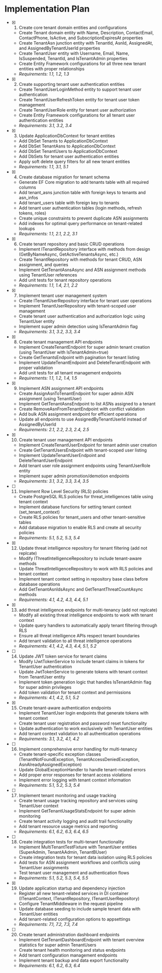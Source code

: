 # Implementation Plan

- [x] 1. Create core tenant domain entities and configurations

  - Create Tenant domain entity with Name, Description, ContactEmail, ContactPhone, IsActive, and SubscriptionExpiresAt properties
  - Create TenantAsn junction entity with TenantId, AsnId, AssignedAt, and AssignedByTenantUserId properties
  - Create TenantUser entity with Username, Email, Name, IsSuspended, TenantId, and IsTenantAdmin properties
  - Create Entity Framework configurations for all three new tenant entities with proper relationships
  - _Requirements: 1.1, 1.2, 1.3_

- [x] 2. Create supporting tenant user authentication entities

  - Create TenantUserLoginMethod entity to support tenant user authentication
  - Create TenantUserRefreshToken entity for tenant user token management
  - Create TenantUserRole entity for tenant user authorization
  - Create Entity Framework configurations for all tenant user authentication entities
  - _Requirements: 3.1, 3.2, 3.4_

- [x] 3. Update ApplicationDbContext for tenant entities

  - Add DbSet<Tenant> Tenants to ApplicationDbContext
  - Add DbSet<TenantAsn> TenantAsns to ApplicationDbContext
  - Add DbSet<TenantUser> TenantUsers to ApplicationDbContext
  - Add DbSets for tenant user authentication entities
  - Apply soft delete query filters for all new tenant entities
  - _Requirements: 1.1, 3.1, 5.1_

- [x] 4. Create database migration for tenant schema

  - Generate EF Core migration to add tenants table with all required columns
  - Add tenant_asns junction table with foreign keys to tenants and asn_infos
  - Add tenant_users table with foreign key to tenants
  - Add tenant user authentication tables (login methods, refresh tokens, roles)
  - Create unique constraints to prevent duplicate ASN assignments
  - Add indexes for optimal query performance on tenant-related lookups
  - _Requirements: 1.1, 2.1, 2.2, 3.1_

- [x] 6. Create tenant repository and basic CRUD operations

  - Implement ITenantRepository interface with methods from design (GetByNameAsync, GetActiveTenantsAsync, etc.)
  - Create TenantRepository with methods for tenant CRUD, ASN assignment, and queries
  - Implement GetTenantAsnsAsync and ASN assignment methods using TenantUser references
  - Add unit tests for tenant repository operations
  - _Requirements: 1.1, 1.4, 2.1, 2.2_

- [x] 7. Implement tenant user management system

  - Create ITenantUserRepository interface for tenant user operations
  - Implement TenantUserRepository with tenant-scoped user management
  - Create tenant user authentication and authorization logic using TenantUser entity
  - Implement super admin detection using IsTenantAdmin flag
  - _Requirements: 3.1, 3.2, 3.3, 3.4_

- [x] 8. Create tenant management API endpoints

  - Implement CreateTenantEndpoint for super admin tenant creation (using TenantUser with IsTenantAdmin=true)
  - Create GetTenantsEndpoint with pagination for tenant listing
  - Implement UpdateTenantEndpoint and DeleteTenantEndpoint with proper validation
  - Add unit tests for all tenant management endpoints
  - _Requirements: 1.1, 1.2, 1.4, 1.5_

- [x] 9. Implement ASN assignment API endpoints

  - Create AssignAsnToTenantEndpoint for super admin ASN assignment (using TenantUser)
  - Implement GetTenantAsnsEndpoint to list ASNs assigned to a tenant
  - Create RemoveAsnFromTenantEndpoint with conflict validation
  - Add bulk ASN assignment endpoint for efficient operations
  - Update all endpoints to use AssignedByTenantUserId instead of AssignedByUserId
  - _Requirements: 2.1, 2.2, 2.3, 2.4, 2.5_

- [x] 10. Create tenant user management API endpoints

  - Implement CreateTenantUserEndpoint for tenant admin user creation
  - Create GetTenantUsersEndpoint with tenant-scoped user listing
  - Implement UpdateTenantUserEndpoint and DeleteTenantUserEndpoint
  - Add tenant user role assignment endpoints using TenantUserRole entity
  - Implement super admin promotion/demotion endpoints
  - _Requirements: 3.1, 3.2, 3.3, 3.4, 3.5_

- [ ] 11. Implement Row Level Security (RLS) policies

  - Create PostgreSQL RLS policies for threat_intelligences table using tenant context
  - Implement database functions for setting tenant context (set_tenant_context)
  - Create RLS policies for tenant_users and other tenant-sensitive tables
  - Add database migration to enable RLS and create all security policies
  - _Requirements: 5.1, 5.2, 5.3, 5.4_

- [x] 12. Update threat intelligence repository for tenant filtering (add not replcate)

  - Modify IThreatIntelligenceRepository to include tenant-aware methods
  - Update ThreatIntelligenceRepository to work with RLS policies and tenant context
  - Implement tenant context setting in repository base class before database operations
  - Add GetTenantAsnIdsAsync and GetTenantThreatCountAsync methods
  - _Requirements: 4.1, 4.2, 4.3, 4.4, 5.1_

- [x] 13. add threat intelligence endpoints for multi-tenancy (add not replcate)

  - Modify all existing threat intelligence endpoints to work with tenant context
  - Update query handlers to automatically apply tenant filtering through RLS
  - Ensure all threat intelligence APIs respect tenant boundaries
  - Add tenant validation to all threat intelligence operations
  - _Requirements: 4.1, 4.2, 4.3, 4.4, 5.1, 5.2_

- [ ] 14. Update JWT token service for tenant claims

  - Modify IJwtTokenService to include tenant claims in tokens for TenantUser authentication
  - Update JwtTokenService to generate tokens with tenant context from TenantUser entity
  - Implement token generation logic that handles IsTenantAdmin flag for super admin privileges
  - Add token validation for tenant context and permissions
  - _Requirements: 4.1, 4.2, 5.1, 5.2_

- [x] 15. Create tenant-aware authentication endpoints

  - Implement TenantUser login endpoints that generate tokens with tenant context
  - Create tenant user registration and password reset functionality
  - Update authentication to work exclusively with TenantUser entities
  - Add tenant context validation to all authentication operations
  - _Requirements: 3.1, 3.2, 4.1, 4.2_

- [ ] 16. Implement comprehensive error handling for multi-tenancy

  - Create tenant-specific exception classes (TenantNotFoundException, TenantAccessDeniedException, AsnAlreadyAssignedException)
  - Update GlobalExceptionHandler to handle tenant-related errors
  - Add proper error responses for tenant access violations
  - Implement error logging with tenant context information
  - _Requirements: 5.1, 5.2, 5.3, 5.4_

- [ ] 17. Implement tenant monitoring and usage tracking

  - Create tenant usage tracking repository and services using TenantUser context
  - Implement GetTenantUsageStatsEndpoint for super admin monitoring
  - Create tenant activity logging and audit trail functionality
  - Add tenant resource usage metrics and reporting
  - _Requirements: 6.1, 6.2, 6.3, 6.4, 6.5_

- [ ] 18. Create integration tests for multi-tenant functionality

  - Implement MultiTenantTestFixture with TenantUser entities (SuperAdmin, TenantAAdmin, TenantBUser)
  - Create integration tests for tenant data isolation using RLS policies
  - Add tests for ASN assignment workflows and conflicts using TenantUser assignments
  - Test tenant user management and authentication flows
  - _Requirements: 5.1, 5.2, 5.3, 5.4, 5.5_

- [x] 19. Update application startup and dependency injection

  - Register all new tenant-related services in DI container (ITenantContext, ITenantRepository, ITenantUserRepository)
  - Configure TenantMiddleware in the request pipeline
  - Update database seeding to include sample tenant data with TenantUser entities
  - Add tenant-related configuration options to appsettings
  - _Requirements: 7.1, 7.2, 7.3, 7.4_

- [ ] 20. Create tenant administration dashboard endpoints
  - Implement GetTenantDashboardEndpoint with tenant overview statistics for super admin TenantUsers
  - Create tenant health monitoring and status endpoints
  - Add tenant configuration management endpoints
  - Implement tenant backup and data export functionality
  - _Requirements: 6.1, 6.2, 6.3, 6.4_
